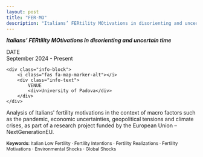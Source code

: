 ```yaml
---
layout: post
title: "FER-MO"
description: "Italians’ FERtility MOtivations in disorienting and uncertain time"
---
```

***Italians’ FERtility MOtivations in disorienting and uncertain time***

<div class="info-container">
    <div class="info-block">
        <i class="fas fa-calendar"></i>
        <div class="info-text">
            DATE
            <div>September 2024 - Present</div>
        </div>
    </div>

    <div class="info-block">
        <i class="fas fa-map-marker-alt"></i>
        <div class="info-text">
            VENUE
            <div>University of Padova</div>
        </div>
    </div>
</div>


<!--
<div style="display: flex; align-items: center; gap: 10px;">
    <i class="fas fa-calendar" style="font-size: 24px;"></i>
    <div>
        <small>DATE</small><br>
        <small>September 2024 - Present</small><br>
    </div>
</div>

<div style="display: flex; align-items: center; gap: 10px; margin-top: 10px;">
    <i class="fas fa-map-marker-alt" style="font-size: 24px;"></i>
    <div>
        <small>VENUE</small><br>
        <small>University of Padova</small><br>
    </div>
</div>
--->

Analysis of Italians' fertility motivations in the context of macro factors such as the pandemic, economic uncertainties, geopolitical tensions and climate crises, as part of a research project funded by the European Union – NextGenerationEU.

<span style="font-size: 0.85em;"><strong>Keywords</strong>: Italian Low Fertility · Fertility Intentions · Fertility Realizations · Fertility Motivations · Environmental Shocks · Global Shocks</span>





<!-- Example modified from [here](http://www.unexpected-vortices.com/sw/rippledoc/quick-markdown-example.html){:target="_blank"}.
**Keywords**: Italian Low Fertility · Fertility Intentions · Fertility Realizations · Fertility Motivations · Environmental Shocks · Global Shocks

H1 Header
============

Paragraphs are separated by a blank line.

2nd paragraph. *Italic*, **bold**, and `monospace`. Itemized lists
look like:

  * this one
  * that one
  * the other one

Note that the actual text
content starts at 4-columns in.

> Block quotes are
> written like so.
>
> They can span multiple paragraphs,
> if you like.


H2 Header
------------

Here's a numbered list:

 1. first item
 2. second item
 3. third item

Note again how the actual text starts at 4 columns in (4 characters
from the left side). Here's a code sample:

    # Let me re-iterate ...
    for i in 1 .. 10 { do-something(i) }

As you probably guessed, indented 4 spaces. By the way, instead of
indenting the block, you can use delimited blocks, if you like:

~~~
define foobar() {
    print "Welcome to flavor country!";
}
~~~

(which makes copying & pasting easier). You can optionally mark the
delimited block for Pandoc to syntax highlight it by specifying the languagae after the start of a block (e.g. `~~~cpp`) which would look like :

~~~cpp
#include <iostream>
using namespace std;

int main() 
{    
    cout << "Size of char: " << sizeof(char) << " byte" << endl;
    cout << "Size of int: " << sizeof(int) << " bytes" << endl;
    cout << "Size of float: " << sizeof(float) << " bytes" << endl;
    cout << "Size of double: " << sizeof(double) << " bytes" << endl;

    return 0;
}
~~~

### An H3 header ###

Now a nested list:

 1. First, get these ingredients:

      * carrots
      * celery
      * lentils

 2. Boil some water.

 3. Dump everything in the pot and follow
    this algorithm:

        find wooden spoon
        uncover pot
        stir
        cover pot
        balance wooden spoon precariously on pot handle
        wait 10 minutes
        goto first step (or shut off burner when done)

    Do not bump wooden spoon or it will fall.

Notice again how text always lines up on 4-space indents (including
that last line which continues item 3 above).

Here's a footnote [^1].

[^1]: Some footnote text.

Tables can look like this:

| Header 1 | Header 2                   | Header 3 |
|:--------:|:--------------------------:|:--------:|
| data1a   | Data is longer than header | 1        |
| d1b      | add a cell                 |          |
| lorem    | ipsum                      | 3        |
|          | empty outside cells        |          |
| skip     |                            | 5        |
| six      | Morbi purus                | 6        |


A horizontal rule follows.

***

Here's a definition list:

apples
  : Good for making applesauce.

oranges
  : Citrus!

tomatoes
  : There's no "e" in tomatoe.

Again, text is indented 4 spaces. (Put a blank line between each
term and  its definition to spread things out more.)

Here's a "line block" (note how whitespace is honored):

| Line one
|   Line too
| Line tree

and images can be specified like so:

![example image](https://images.unsplash.com/photo-1488190211105-8b0e65b80b4e?w=300&h=300&fit=crop "An exemplary image")

Inline math equation: $\omega = d\phi / dt$. Display
math should get its own line like so:

$$I = \int \rho R^{2} dV$$ --->

